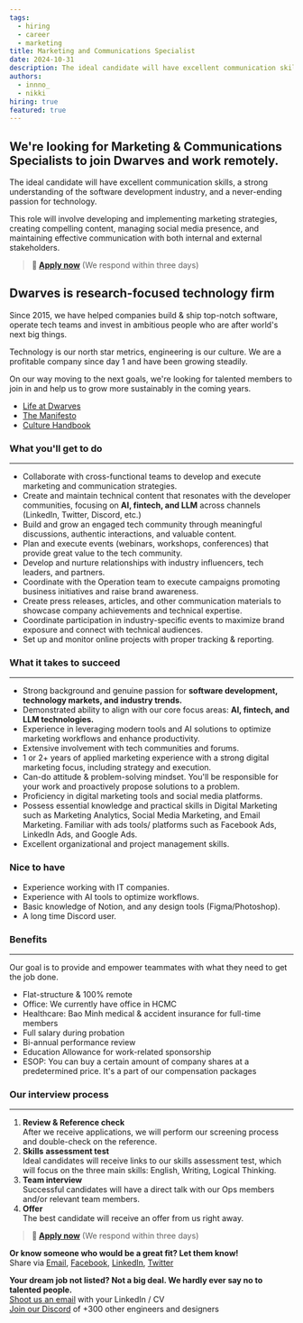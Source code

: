 ```yaml
---
tags:
  - hiring
  - career
  - marketing
title: Marketing and Communications Specialist
date: 2024-10-31
description: The ideal candidate will have excellent communication skills,  a strong understanding of the software development industry, and a never-ending passion for technology.
authors:
  - innno_
  - nikki
hiring: true
featured: true
---
```


## We're looking for Marketing & Communications Specialists to join Dwarves and work remotely.
The ideal candidate will have excellent communication skills,  a strong understanding of the software development industry, and a never-ending passion for technology.

This role will involve developing and implementing marketing strategies, creating compelling content, managing social media presence, and maintaining effective communication with both internal and external stakeholders.

> **🤘 <a href="mailto:spawn@d.foundation">Apply now</a>** (We respond within three days)

## Dwarves is research-focused technology firm
Since 2015, we have helped companies build & ship top-notch software, operate tech teams and invest in ambitious people who are after world's next big things.

Technology is our north star metrics, engineering is our culture. We are a profitable company since day 1 and have been growing steadily.

On our way moving to the next goals, we're looking for talented members to join in and help us to grow more sustainably in the coming years.

- [Life at Dwarves](https://memo.d.foundation/careers/additional-info/life-at-dwarves/)
- [The Manifesto](https://memo.d.foundation/careers/additional-info/the-manifesto/)
- [Culture Handbook](https://memo.d.foundation/careers/additional-info/culture-handbook/)

### What you'll get to do
---

- Collaborate with cross-functional teams to develop and execute marketing and communication strategies.
- Create and maintain technical content that resonates with the developer communities, focusing on **AI, fintech, and LLM** across channels (LinkedIn, Twitter, Discord, etc.)
- Build and grow an engaged tech community through meaningful discussions, authentic interactions, and valuable content.
- Plan and execute events (webinars, workshops, conferences) that provide great value to the tech community.
- Develop and nurture relationships with industry influencers, tech leaders, and partners.
- Coordinate with the Operation team to execute campaigns promoting business initiatives and raise brand awareness.
- Create press releases, articles, and other communication materials to showcase company achievements and technical expertise.
- Coordinate participation in industry-specific events to maximize brand exposure and connect with technical audiences.
- Set up and monitor online projects with proper tracking & reporting.

### What it takes to succeed
---

- Strong background and genuine passion for **software development, technology markets, and industry trends.**
- Demonstrated ability to align with our core focus areas: **AI, fintech, and LLM technologies.**
- Experience in leveraging modern tools and AI solutions to optimize marketing workflows and enhance productivity.
- Extensive involvement with tech communities and forums.
- 1 or 2+ years of applied marketing experience with a strong digital marketing focus, including strategy and execution.
- Can-do attitude & problem-solving mindset. You'll be responsible for your work and proactively propose solutions to a problem.
- Proficiency in digital marketing tools and social media platforms.
- Possess essential knowledge and practical skills in Digital Marketing such as Marketing Analytics, Social Media Marketing, and Email Marketing. Familiar with ads tools/ platforms such as Facebook Ads, LinkedIn Ads, and Google Ads.
- Excellent organizational and project management skills.

### Nice to have
- Experience working with IT companies.
- Experience with AI tools to optimize workflows.
- Basic knowledge of Notion, and any design tools (Figma/Photoshop).
- A long time Discord user.

### Benefits
---

Our goal is to provide and empower teammates with what they need to get the job done.

- Flat-structure & 100% remote
- Office: We currently have office in HCMC
- Healthcare: Bao Minh medical & accident insurance for full-time members
- Full salary during probation
- Bi-annual performance review
- Education Allowance for work-related sponsorship
- ESOP: You can buy a certain amount of company shares at a predetermined price. It's a part of our compensation packages

### Our interview process
---

1. **Review & Reference check**<br>After we receive applications, we will perform our screening process and double-check on the reference.
2. **Skills** **assessment test**<br>Ideal candidates will receive links to our skills assessment test, which will focus on the three main skills: English, Writing, Logical Thinking.
3. **Team interview**<br>Successful candidates will have a direct talk with our Ops members and/or relevant team members.
4. **Offer**<br>The best candidate will receive an offer from us right away.

> **🤘 <a href="mailto:spawn@d.foundation">Apply now</a>** (We respond within three days)

**Or know someone who would be a great fit? Let them know!**\
Share via [Email](mailto:spawn@d.foundation), [Facebook](https://www.facebook.com/dwarvesf), [LinkedIn](https://www.linkedin.com/company/dwarvesf/), [Twitter](https://twitter.com/dwarvesf.)

**Your dream job not listed? Not a big deal. We hardly ever say no to talented people.**\
[Shoot us an email](mailto:spawn@d.foundation) with your LinkedIn / CV\
[Join our Discord](https://discord.gg/dwarvesv) of +300 other engineers and designers
